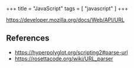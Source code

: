 +++
title = "JavaScript"
tags = [ "javascript" ]
+++

<https://developer.mozilla.org/docs/Web/API/URL>

## References

- <https://hyperpolyglot.org/scripting2#parse-url>
- <https://rosettacode.org/wiki/URL_parser>
